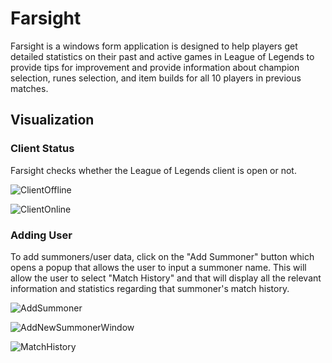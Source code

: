 # Farsight
Farsight is a windows form application is designed to help players get detailed statistics on their past and active games in League of Legends to provide tips for improvement and provide information about champion selection, runes selection, and item builds for all 10 players in previous matches.

## Visualization 

 
### Client Status 
 Farsight checks whether the League of Legends client is open or not.
 
![ClientOffline](https://user-images.githubusercontent.com/46460325/104664063-2ff19c80-5683-11eb-9e3f-e3b56d5f9f50.PNG)

![ClientOnline](https://user-images.githubusercontent.com/46460325/104664065-308a3300-5683-11eb-8329-b130950e3024.PNG)


### Adding User
To add summoners/user data, click on the "Add Summoner" button which opens a popup that allows the user to input a summoner name. This will allow the user to select "Match History" and that will display all the relevant information and statistics regarding that summoner's match history.

![AddSummoner](https://user-images.githubusercontent.com/46460325/104664064-308a3300-5683-11eb-870b-eef608b93295.PNG)

![AddNewSummonerWindow](https://user-images.githubusercontent.com/46460325/104664066-3122c980-5683-11eb-8b35-85e0a290fd82.PNG)

![MatchHistory](https://user-images.githubusercontent.com/46460325/104664067-3122c980-5683-11eb-9148-abd8a0c07347.png)
